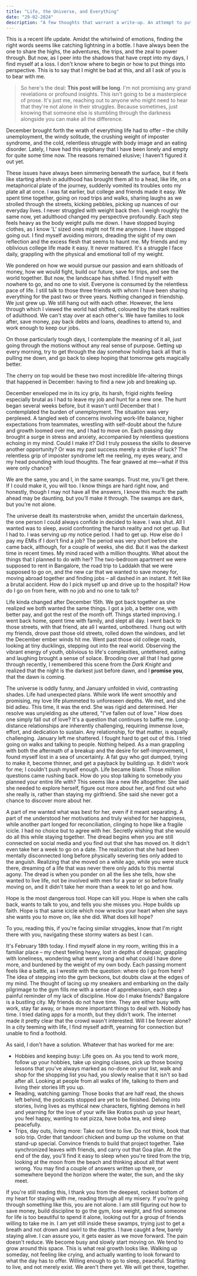 ```yaml
---
title: "Life, the Universe, and Everything"
date: "29-02-2024"
description: "A few thoughts that warrant a write-up. An attempt to put into words the emotional state of the past few months. A life update, if you will." 
---
```


This is a recent life update. Amidst the whirlwind of emotions, finding the right words seems like catching lightning in a bottle. I have always been the one to share the highs, the adventures, the trips, and the zeal to power through. But now, as I peer into the shadows that have crept into my days, I find myself at a loss. I don't know where to begin or how to put things into perspective. This is to say that I might be bad at this, and all I ask of you is to bear with me.

> So here's the deal: **This post will be long**. I'm not promising any grand revelations or profound insights. This isn't going to be a masterpiece of prose. It's just me, reaching out to anyone who might need to hear that they're not alone in their struggles. Because sometimes, just knowing that someone else is stumbling through the darkness alongside you can make all the difference.

December brought forth the wrath of everything life had to offer – the chilly unemployment, the windy solitude, the crushing weight of imposter syndrome, and the cold, relentless struggle with body image and an eating disorder. Lately, I have had this epiphany that I have been lonely and empty for quite some time now. The reasons remained elusive; I haven't figured it out yet.

These issues have always been simmering beneath the surface, but it feels like starting afresh in adulthood has brought them all to a head, like life, on a metaphorical plate of the journey, suddenly vomited its troubles onto my plate all at once. I was fat earlier, but college and friends made it easy. We spent time together, going on road trips and walks, sharing laughs as we strolled through the streets, kicking pebbles, picking up nuances of our everyday lives. I never struggled with weight back then. I weigh roughly the same now, yet adulthood changed my perspective profoundly. Each step feels heavy as the body weight pulls me down. I have stopped buying clothes, as I know 'L' sized ones might not fit me anymore. I have stopped going out. I find myself avoiding mirrors, dreading the sight of my own reflection and the excess flesh that seems to haunt me. My friends and my oblivious college life made it easy. It never mattered. It's a struggle I face daily, grappling with the physical and emotional toll of my weight.

We pondered on how we would pursue our passion and earn shitloads of money, how we would fight, build our future, save for trips, and see the world together. But now, the landscape has shifted. I find myself with nowhere to go, and no one to visit. Everyone is consumed by the relentless pace of life. I still talk to those three friends with whom I have been sharing everything for the past two or three years. Nothing changed in friendship. We just grew up. We still hang out with each other. However, the lens through which I viewed the world had shifted, coloured by the stark realities of adulthood. We can't stay over at each other's. We have families to look after, save money, pay back debts and loans, deadlines to attend to, and work enough to keep our jobs.

On those particularly tough days, I contemplate the meaning of it all, just going through the motions without any real sense of purpose. Getting up every morning, try to get through the day somehow holding back all that is pulling me down, and go back to sleep hoping that tomorrow gets magically better.

The cherry on top would be these two most incredible life-altering things that happened in December: having to find a new job and breaking up. 

December enveloped me in its icy grip, its harsh, frigid nights feeling especially brutal as I had to leave my job and hunt for a new one. The hunt began several weeks before, but it wasn't until December that I contemplated the burden of unemployment. The situation was very perplexed. A tangled web of concerns involving work-life balance, higher expectations from teammates, wrestling with self-doubt about the future and growth loomed over me, and I had to move on. Each passing day brought a surge in stress and anxiety, accompanied by relentless questions echoing in my mind. Could I make it? Did I truly possess the skills to deserve another opportunity? Or was my past success merely a stroke of luck? The relentless grip of imposter syndrome left me reeling, my eyes weary, and my head pounding with loud thoughts. The fear gnawed at me—what if this were only chance? 

We are the same, you and I, in the same swamps. Trust me, you'll get there. If I could make it, you will too. I know things are hard right now, and honestly, though I may not have all the answers, I know this much: the path ahead may be daunting, but you'll make it through. The swamps are dark, but you're not alone.

The universe dealt its masterstroke when, amidst the uncertain darkness, the one person I could always confide in decided to leave. I was shut. All I wanted was to sleep, avoid confronting the harsh reality and not get up. But I had to. I was serving up my notice period. I had to get up. How else do I pay my EMIs if I don't find a job? The period was very short before she came back, although, for a couple of weeks, she did. But it was the darkest time in recent times. My mind raced with a million thoughts. What about the things that I planned to do with her? The two-bedroom apartment we were supposed to rent in Bangalore, the road trip to Laddakh that we were supposed to go on, and the new car that we wanted to save money for, moving abroad together and finding jobs – all dashed in an instant. It felt like a brutal accident. How do I pick myself up and drive up to the hospital? How do I go on from here, with no job and no one to talk to? 

Life kinda changed after December 15th. We got back together as she realized we both wanted the same things. I got a job, a better one, with better pay, and got the rest of the month off. Things started improving. I went back home, spent time with family, and slept all day. I went back to those streets, with that friend, ate all I wanted, unbothered. I hung out with my friends, drove past those old streets, rolled down the windows, and let the December ember winds hit me. Went past those old college roads, looking at tiny ducklings, stepping out into the real world. Observing the vibrant energy of youth, oblivious to life's complexities, untethered, eating and laughing brought a sense of solace. Brooding over all that I had gone through recently, I remembered this scene from the *Dark Knight* and realized that the night is the darkest just before dawn, and I **promise you**, that the dawn is coming. 

The universe is oddly funny, and January unfolded in vivid, contrasting shades. Life had unexpected plans. While work life went smoothly and promising, my love life plummeted to unforeseen depths. We met, and she bid adieu. This time, it was the end. She was rigid and determined. Her resolve was unyielding as she uttered, "I've fallen out of love." How does one simply fall out of love? It's a question that continues to baffle me. Long-distance relationships are inherently challenging, requiring immense love, effort, and dedication to sustain. Any relationship, for that matter, is equally challenging. January left me shattered. I fought hard to get out of this. I tried going on walks and talking to people. Nothing helped. As a man grappling with both the aftermath of a breakup and the desire for self-improvement, I found myself lost in a sea of uncertainty. A fat guy who got dumped, trying to make it, become thinner, and get a payback by building up. It didn't work for me; I couldn't push myself enough. Life became blank. Those million questions came rushing back. How do you stop talking to somebody you planned your entire life with? This seems like a new life altogether. She said she needed to explore herself, figure out more about her, and find out who she really is, rather than staying my girlfriend. She said she never got a chance to discover more about her.

A part of me wanted what was best for her, even if it meant separating. A part of me understood her motivations and truly wished for her happiness, while another part longed for reconciliation, clinging to hope like a fragile icicle. I had no choice but to agree with her. Secretly wishing that she would do all this while staying together. The dread begins when you are still connected on social media and you find out that she has moved on. It didn't even take her a week to go on a date. The realization that she had been mentally disconnected long before physically severing ties only added to the anguish. Realizing that she moved on a while ago, while you were stuck there, dreaming of a life that was never there only adds to this mental agony. The dread is when you ponder on all the lies she tells, how she wanted to live life, not be involved with men for a year or so before finally moving on, and it didn't take her more than a week to let go and how.

Hope is the most dangerous tool. Hope can kill you. Hope is when she calls back, wants to talk to you, and tells you she misses you. Hope builds up faith. Hope is that same icicle which now wrecks your heart when she says she wants you to move on, like she did. What does kill hope?

To you, reading this, if you're facing similar struggles, know that I'm right there with you, navigating these stormy waters as best I can.

It's February 18th today. I find myself alone in my room, writing this in a familiar place – my chest feeling heavy, lost in depths of despair, grappling with loneliness, wondering what went wrong and what could I have done more, and burdened by the weight of my own body. Each passing moment feels like a battle, as I wrestle with the question: where do I go from here? The idea of stepping into the gym beckons, but doubts claw at the edges of my mind. The thought of lacing up my sneakers and embarking on the daily pilgrimage to the gym fills me with a sense of apprehension, each step a painful reminder of my lack of discipline. How do I make friends? Bangalore is a bustling city. My friends do not have time. They are either busy with work, stay far away, or have more important things to deal with. Nobody has time. I tried dating apps for a month, but they didn't work. The internet made it pretty clear that the crowd wasn't interested. Will I be forever alone? In a city teeming with life, I find myself adrift, yearning for connection but unable to find a foothold.

As said, I don't have a solution. Whatever that has worked for me are:

- Hobbies and keeping busy: Life goes on. As you tend to work more, follow up your hobbies, take up singing classes, pick up those boxing lessons that you've always marked as no-done on your list, walk and shop for the shopping list you had, you slowly realise that it isn't so bad after all. Looking at people from all walks of life, talking to them and living their stories lift you up. 
- Reading, watching gaming: Those books that are half read, the shows left behind, the podcasts stopped are yet to be finished. Delving into stories, living lives as mythical new characters, fighting demons in hell and yearning for the love of your wife like Kratos push up your heart, you feel happy, wanting to eat pizza, have boba tea, and sleep peacefully.
- Trips, day outs, living more: Take out time to live. Do not think, book that solo trip. Order that tandoori chicken and bump up the volume on that stand-up special. Convince friends to build that project together. Take synchronized leaves with friends, and carry out that Goa plan. At the end of the day, you'll find it easy to sleep when you're tired from the trip, looking at the moon from the beach and thinking about all that went wrong. You may find a couple of answers written up there, or somewhere beyond the horizon where the water, the sun, and the sky meet.

If you're still reading this, I thank you from the deepest, rockest bottom of my heart for staying with me, reading through all my misery. If you're going through something like this, you are not alone. I am still figuring out how to save money, build discipline to go the gym, lose weight, and find someone for life is too beautiful to spend it alone, looking out for a group of friends willing to take me in. I am yet still inside these swamps, trying just to get a breath and not drown and swirl to the depths. I have caught a few, barely staying alive. I can assure you, it gets easier as we move forward. The pain doesn't reduce. We become busy and slowly start moving on. We tend to grow around this space. This is what real growth looks like. Walking up someday, not feeling like crying, and actually wanting to look forward to what the day has to offer. Willing enough to go to sleep, peaceful. Starting to live, and not merely exist. We aren't there yet. We will get there, together. 